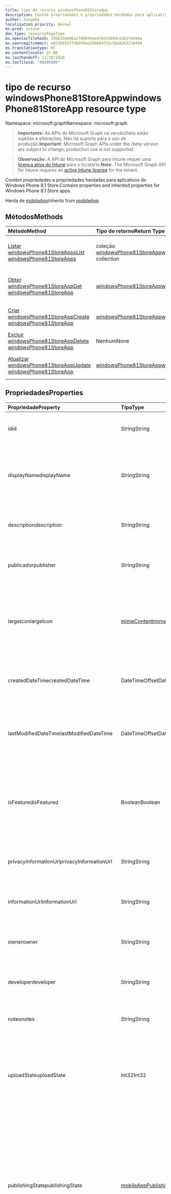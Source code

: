 ```yaml
---
title: tipo de recurso windowsPhone81StoreApp
description: Contém propriedades e propriedades herdadas para aplicativos do Windows Phone 8,1 Store.
author: dougeby
localization_priority: Normal
ms.prod: intune
doc_type: resourcePageType
ms.openlocfilehash: 79db35b606a27d6049ab47651568dce1b2f4e98a
ms.sourcegitcommit: eb536655ffd8d49ae258664f35c50a8263238400
ms.translationtype: MT
ms.contentlocale: pt-BR
ms.lasthandoff: 11/18/2020
ms.locfileid: "49295695"
---
```

# <a name="windowsphone81storeapp-resource-type"></a><span data-ttu-id="86ef1-103">tipo de recurso windowsPhone81StoreApp</span><span class="sxs-lookup"><span data-stu-id="86ef1-103">windowsPhone81StoreApp resource type</span></span>

<span data-ttu-id="86ef1-104">Namespace: microsoft.graph</span><span class="sxs-lookup"><span data-stu-id="86ef1-104">Namespace: microsoft.graph</span></span>

> <span data-ttu-id="86ef1-105">**Importante:** As APIs do Microsoft Graph na versão/beta estão sujeitas a alterações; Não há suporte para o uso de produção.</span><span class="sxs-lookup"><span data-stu-id="86ef1-105">**Important:** Microsoft Graph APIs under the /beta version are subject to change; production use is not supported.</span></span>

> <span data-ttu-id="86ef1-106">**Observação:** A API do Microsoft Graph para Intune requer uma [licença ativa do Intune](https://go.microsoft.com/fwlink/?linkid=839381) para o locatário.</span><span class="sxs-lookup"><span data-stu-id="86ef1-106">**Note:** The Microsoft Graph API for Intune requires an [active Intune license](https://go.microsoft.com/fwlink/?linkid=839381) for the tenant.</span></span>

<span data-ttu-id="86ef1-107">Contém propriedades e propriedades herdadas para aplicativos do Windows Phone 8,1 Store.</span><span class="sxs-lookup"><span data-stu-id="86ef1-107">Contains properties and inherited properties for Windows Phone 8.1 Store apps.</span></span>


<span data-ttu-id="86ef1-108">Herda de [mobileApp](../resources/intune-shared-mobileapp.md)</span><span class="sxs-lookup"><span data-stu-id="86ef1-108">Inherits from [mobileApp](../resources/intune-shared-mobileapp.md)</span></span>

## <a name="methods"></a><span data-ttu-id="86ef1-109">Métodos</span><span class="sxs-lookup"><span data-stu-id="86ef1-109">Methods</span></span>
|<span data-ttu-id="86ef1-110">Método</span><span class="sxs-lookup"><span data-stu-id="86ef1-110">Method</span></span>|<span data-ttu-id="86ef1-111">Tipo de retorno</span><span class="sxs-lookup"><span data-stu-id="86ef1-111">Return Type</span></span>|<span data-ttu-id="86ef1-112">Descrição</span><span class="sxs-lookup"><span data-stu-id="86ef1-112">Description</span></span>|
|:---|:---|:---|
|[<span data-ttu-id="86ef1-113">Listar windowsPhone81StoreApps</span><span class="sxs-lookup"><span data-stu-id="86ef1-113">List windowsPhone81StoreApps</span></span>](../api/intune-apps-windowsphone81storeapp-list.md)|<span data-ttu-id="86ef1-114">coleção [windowsPhone81StoreApp](../resources/intune-apps-windowsphone81storeapp.md)</span><span class="sxs-lookup"><span data-stu-id="86ef1-114">[windowsPhone81StoreApp](../resources/intune-apps-windowsphone81storeapp.md) collection</span></span>|<span data-ttu-id="86ef1-115">Listar Propriedades e relações dos objetos [windowsPhone81StoreApp](../resources/intune-apps-windowsphone81storeapp.md) .</span><span class="sxs-lookup"><span data-stu-id="86ef1-115">List properties and relationships of the [windowsPhone81StoreApp](../resources/intune-apps-windowsphone81storeapp.md) objects.</span></span>|
|[<span data-ttu-id="86ef1-116">Obter windowsPhone81StoreApp</span><span class="sxs-lookup"><span data-stu-id="86ef1-116">Get windowsPhone81StoreApp</span></span>](../api/intune-apps-windowsphone81storeapp-get.md)|[<span data-ttu-id="86ef1-117">windowsPhone81StoreApp</span><span class="sxs-lookup"><span data-stu-id="86ef1-117">windowsPhone81StoreApp</span></span>](../resources/intune-apps-windowsphone81storeapp.md)|<span data-ttu-id="86ef1-118">Leia as propriedades e as relações do objeto [windowsPhone81StoreApp](../resources/intune-apps-windowsphone81storeapp.md) .</span><span class="sxs-lookup"><span data-stu-id="86ef1-118">Read properties and relationships of the [windowsPhone81StoreApp](../resources/intune-apps-windowsphone81storeapp.md) object.</span></span>|
|[<span data-ttu-id="86ef1-119">Criar windowsPhone81StoreApp</span><span class="sxs-lookup"><span data-stu-id="86ef1-119">Create windowsPhone81StoreApp</span></span>](../api/intune-apps-windowsphone81storeapp-create.md)|[<span data-ttu-id="86ef1-120">windowsPhone81StoreApp</span><span class="sxs-lookup"><span data-stu-id="86ef1-120">windowsPhone81StoreApp</span></span>](../resources/intune-apps-windowsphone81storeapp.md)|<span data-ttu-id="86ef1-121">Criar um novo objeto [windowsPhone81StoreApp](../resources/intune-apps-windowsphone81storeapp.md) .</span><span class="sxs-lookup"><span data-stu-id="86ef1-121">Create a new [windowsPhone81StoreApp](../resources/intune-apps-windowsphone81storeapp.md) object.</span></span>|
|[<span data-ttu-id="86ef1-122">Excluir windowsPhone81StoreApp</span><span class="sxs-lookup"><span data-stu-id="86ef1-122">Delete windowsPhone81StoreApp</span></span>](../api/intune-apps-windowsphone81storeapp-delete.md)|<span data-ttu-id="86ef1-123">Nenhum</span><span class="sxs-lookup"><span data-stu-id="86ef1-123">None</span></span>|<span data-ttu-id="86ef1-124">Exclui [windowsPhone81StoreApp](../resources/intune-apps-windowsphone81storeapp.md).</span><span class="sxs-lookup"><span data-stu-id="86ef1-124">Deletes a [windowsPhone81StoreApp](../resources/intune-apps-windowsphone81storeapp.md).</span></span>|
|[<span data-ttu-id="86ef1-125">Atualizar windowsPhone81StoreApp</span><span class="sxs-lookup"><span data-stu-id="86ef1-125">Update windowsPhone81StoreApp</span></span>](../api/intune-apps-windowsphone81storeapp-update.md)|[<span data-ttu-id="86ef1-126">windowsPhone81StoreApp</span><span class="sxs-lookup"><span data-stu-id="86ef1-126">windowsPhone81StoreApp</span></span>](../resources/intune-apps-windowsphone81storeapp.md)|<span data-ttu-id="86ef1-127">Atualiza as propriedades de um objeto [windowsPhone81StoreApp](../resources/intune-apps-windowsphone81storeapp.md) .</span><span class="sxs-lookup"><span data-stu-id="86ef1-127">Update the properties of a [windowsPhone81StoreApp](../resources/intune-apps-windowsphone81storeapp.md) object.</span></span>|

## <a name="properties"></a><span data-ttu-id="86ef1-128">Propriedades</span><span class="sxs-lookup"><span data-stu-id="86ef1-128">Properties</span></span>
|<span data-ttu-id="86ef1-129">Propriedade</span><span class="sxs-lookup"><span data-stu-id="86ef1-129">Property</span></span>|<span data-ttu-id="86ef1-130">Tipo</span><span class="sxs-lookup"><span data-stu-id="86ef1-130">Type</span></span>|<span data-ttu-id="86ef1-131">Descrição</span><span class="sxs-lookup"><span data-stu-id="86ef1-131">Description</span></span>|
|:---|:---|:---|
|<span data-ttu-id="86ef1-132">id</span><span class="sxs-lookup"><span data-stu-id="86ef1-132">id</span></span>|<span data-ttu-id="86ef1-133">String</span><span class="sxs-lookup"><span data-stu-id="86ef1-133">String</span></span>|<span data-ttu-id="86ef1-134">Chave da entidade.</span><span class="sxs-lookup"><span data-stu-id="86ef1-134">Key of the entity.</span></span> <span data-ttu-id="86ef1-135">Herdado de [mobileApp](../resources/intune-shared-mobileapp.md)</span><span class="sxs-lookup"><span data-stu-id="86ef1-135">Inherited from [mobileApp](../resources/intune-shared-mobileapp.md)</span></span>|
|<span data-ttu-id="86ef1-136">displayName</span><span class="sxs-lookup"><span data-stu-id="86ef1-136">displayName</span></span>|<span data-ttu-id="86ef1-137">String</span><span class="sxs-lookup"><span data-stu-id="86ef1-137">String</span></span>|<span data-ttu-id="86ef1-138">O título do aplicativo importado ou definido pelo administrador.</span><span class="sxs-lookup"><span data-stu-id="86ef1-138">The admin provided or imported title of the app.</span></span> <span data-ttu-id="86ef1-139">Herdado de [mobileApp](../resources/intune-shared-mobileapp.md)</span><span class="sxs-lookup"><span data-stu-id="86ef1-139">Inherited from [mobileApp](../resources/intune-shared-mobileapp.md)</span></span>|
|<span data-ttu-id="86ef1-140">description</span><span class="sxs-lookup"><span data-stu-id="86ef1-140">description</span></span>|<span data-ttu-id="86ef1-141">String</span><span class="sxs-lookup"><span data-stu-id="86ef1-141">String</span></span>|<span data-ttu-id="86ef1-142">A descrição do aplicativo.</span><span class="sxs-lookup"><span data-stu-id="86ef1-142">The description of the app.</span></span> <span data-ttu-id="86ef1-143">Herdado de [mobileApp](../resources/intune-shared-mobileapp.md)</span><span class="sxs-lookup"><span data-stu-id="86ef1-143">Inherited from [mobileApp](../resources/intune-shared-mobileapp.md)</span></span>|
|<span data-ttu-id="86ef1-144">publicador</span><span class="sxs-lookup"><span data-stu-id="86ef1-144">publisher</span></span>|<span data-ttu-id="86ef1-145">String</span><span class="sxs-lookup"><span data-stu-id="86ef1-145">String</span></span>|<span data-ttu-id="86ef1-146">O publicador do aplicativo.</span><span class="sxs-lookup"><span data-stu-id="86ef1-146">The publisher of the app.</span></span> <span data-ttu-id="86ef1-147">Herdado de [mobileApp](../resources/intune-shared-mobileapp.md)</span><span class="sxs-lookup"><span data-stu-id="86ef1-147">Inherited from [mobileApp](../resources/intune-shared-mobileapp.md)</span></span>|
|<span data-ttu-id="86ef1-148">largeIcon</span><span class="sxs-lookup"><span data-stu-id="86ef1-148">largeIcon</span></span>|[<span data-ttu-id="86ef1-149">mimeContent</span><span class="sxs-lookup"><span data-stu-id="86ef1-149">mimeContent</span></span>](../resources/intune-shared-mimecontent.md)|<span data-ttu-id="86ef1-150">O ícone grande, a ser exibido nos detalhes do aplicativo e usado para o carregamento do ícone.</span><span class="sxs-lookup"><span data-stu-id="86ef1-150">The large icon, to be displayed in the app details and used for upload of the icon.</span></span> <span data-ttu-id="86ef1-151">Herdado de [mobileApp](../resources/intune-shared-mobileapp.md)</span><span class="sxs-lookup"><span data-stu-id="86ef1-151">Inherited from [mobileApp](../resources/intune-shared-mobileapp.md)</span></span>|
|<span data-ttu-id="86ef1-152">createdDateTime</span><span class="sxs-lookup"><span data-stu-id="86ef1-152">createdDateTime</span></span>|<span data-ttu-id="86ef1-153">DateTimeOffset</span><span class="sxs-lookup"><span data-stu-id="86ef1-153">DateTimeOffset</span></span>|<span data-ttu-id="86ef1-154">A data e a hora da criação do aplicativo.</span><span class="sxs-lookup"><span data-stu-id="86ef1-154">The date and time the app was created.</span></span> <span data-ttu-id="86ef1-155">Herdado de [mobileApp](../resources/intune-shared-mobileapp.md)</span><span class="sxs-lookup"><span data-stu-id="86ef1-155">Inherited from [mobileApp](../resources/intune-shared-mobileapp.md)</span></span>|
|<span data-ttu-id="86ef1-156">lastModifiedDateTime</span><span class="sxs-lookup"><span data-stu-id="86ef1-156">lastModifiedDateTime</span></span>|<span data-ttu-id="86ef1-157">DateTimeOffset</span><span class="sxs-lookup"><span data-stu-id="86ef1-157">DateTimeOffset</span></span>|<span data-ttu-id="86ef1-158">A data e a hora que o aplicativo foi modificado pela última vez.</span><span class="sxs-lookup"><span data-stu-id="86ef1-158">The date and time the app was last modified.</span></span> <span data-ttu-id="86ef1-159">Herdado de [mobileApp](../resources/intune-shared-mobileapp.md)</span><span class="sxs-lookup"><span data-stu-id="86ef1-159">Inherited from [mobileApp](../resources/intune-shared-mobileapp.md)</span></span>|
|<span data-ttu-id="86ef1-160">isFeatured</span><span class="sxs-lookup"><span data-stu-id="86ef1-160">isFeatured</span></span>|<span data-ttu-id="86ef1-161">Boolean</span><span class="sxs-lookup"><span data-stu-id="86ef1-161">Boolean</span></span>|<span data-ttu-id="86ef1-162">O valor que indica se o aplicativo está marcado como em destaque pelo administrador. Herdado de [mobileApp](../resources/intune-shared-mobileapp.md)</span><span class="sxs-lookup"><span data-stu-id="86ef1-162">The value indicating whether the app is marked as featured by the admin. Inherited from [mobileApp](../resources/intune-shared-mobileapp.md)</span></span>|
|<span data-ttu-id="86ef1-163">privacyInformationUrl</span><span class="sxs-lookup"><span data-stu-id="86ef1-163">privacyInformationUrl</span></span>|<span data-ttu-id="86ef1-164">String</span><span class="sxs-lookup"><span data-stu-id="86ef1-164">String</span></span>|<span data-ttu-id="86ef1-165">A URL da declaração de privacidade.</span><span class="sxs-lookup"><span data-stu-id="86ef1-165">The privacy statement Url.</span></span> <span data-ttu-id="86ef1-166">Herdado de [mobileApp](../resources/intune-shared-mobileapp.md)</span><span class="sxs-lookup"><span data-stu-id="86ef1-166">Inherited from [mobileApp](../resources/intune-shared-mobileapp.md)</span></span>|
|<span data-ttu-id="86ef1-167">informationUrl</span><span class="sxs-lookup"><span data-stu-id="86ef1-167">informationUrl</span></span>|<span data-ttu-id="86ef1-168">String</span><span class="sxs-lookup"><span data-stu-id="86ef1-168">String</span></span>|<span data-ttu-id="86ef1-169">A URL de informações adicionais.</span><span class="sxs-lookup"><span data-stu-id="86ef1-169">The more information Url.</span></span> <span data-ttu-id="86ef1-170">Herdado de [mobileApp](../resources/intune-shared-mobileapp.md)</span><span class="sxs-lookup"><span data-stu-id="86ef1-170">Inherited from [mobileApp](../resources/intune-shared-mobileapp.md)</span></span>|
|<span data-ttu-id="86ef1-171">owner</span><span class="sxs-lookup"><span data-stu-id="86ef1-171">owner</span></span>|<span data-ttu-id="86ef1-172">String</span><span class="sxs-lookup"><span data-stu-id="86ef1-172">String</span></span>|<span data-ttu-id="86ef1-173">O proprietário do conteúdo.</span><span class="sxs-lookup"><span data-stu-id="86ef1-173">The owner of the app.</span></span> <span data-ttu-id="86ef1-174">Herdado de [mobileApp](../resources/intune-shared-mobileapp.md)</span><span class="sxs-lookup"><span data-stu-id="86ef1-174">Inherited from [mobileApp](../resources/intune-shared-mobileapp.md)</span></span>|
|<span data-ttu-id="86ef1-175">developer</span><span class="sxs-lookup"><span data-stu-id="86ef1-175">developer</span></span>|<span data-ttu-id="86ef1-176">String</span><span class="sxs-lookup"><span data-stu-id="86ef1-176">String</span></span>|<span data-ttu-id="86ef1-177">O desenvolvedor do aplicativo.</span><span class="sxs-lookup"><span data-stu-id="86ef1-177">The developer of the app.</span></span> <span data-ttu-id="86ef1-178">Herdado de [mobileApp](../resources/intune-shared-mobileapp.md)</span><span class="sxs-lookup"><span data-stu-id="86ef1-178">Inherited from [mobileApp](../resources/intune-shared-mobileapp.md)</span></span>|
|<span data-ttu-id="86ef1-179">notes</span><span class="sxs-lookup"><span data-stu-id="86ef1-179">notes</span></span>|<span data-ttu-id="86ef1-180">String</span><span class="sxs-lookup"><span data-stu-id="86ef1-180">String</span></span>|<span data-ttu-id="86ef1-181">Anotações do aplicativo.</span><span class="sxs-lookup"><span data-stu-id="86ef1-181">Notes for the app.</span></span> <span data-ttu-id="86ef1-182">Herdado de [mobileApp](../resources/intune-shared-mobileapp.md)</span><span class="sxs-lookup"><span data-stu-id="86ef1-182">Inherited from [mobileApp](../resources/intune-shared-mobileapp.md)</span></span>|
|<span data-ttu-id="86ef1-183">uploadState</span><span class="sxs-lookup"><span data-stu-id="86ef1-183">uploadState</span></span>|<span data-ttu-id="86ef1-184">Int32</span><span class="sxs-lookup"><span data-stu-id="86ef1-184">Int32</span></span>|<span data-ttu-id="86ef1-185">O estado de upload.</span><span class="sxs-lookup"><span data-stu-id="86ef1-185">The upload state.</span></span> <span data-ttu-id="86ef1-186">Os valores possíveis são: 0- `Not Ready` , 1- `Ready` , 2- `Processing` .</span><span class="sxs-lookup"><span data-stu-id="86ef1-186">Possible values are: 0 - `Not Ready`, 1 - `Ready`, 2 - `Processing`.</span></span> <span data-ttu-id="86ef1-187">Herdado de [mobileApp](../resources/intune-shared-mobileapp.md)</span><span class="sxs-lookup"><span data-stu-id="86ef1-187">Inherited from [mobileApp](../resources/intune-shared-mobileapp.md)</span></span>|
|<span data-ttu-id="86ef1-188">publishingState</span><span class="sxs-lookup"><span data-stu-id="86ef1-188">publishingState</span></span>|[<span data-ttu-id="86ef1-189">mobileAppPublishingState</span><span class="sxs-lookup"><span data-stu-id="86ef1-189">mobileAppPublishingState</span></span>](../resources/intune-apps-mobileapppublishingstate.md)|<span data-ttu-id="86ef1-190">O estado de publicação do aplicativo.</span><span class="sxs-lookup"><span data-stu-id="86ef1-190">The publishing state for the app.</span></span> <span data-ttu-id="86ef1-191">O aplicativo não pode ser assinado, a menos que ele seja publicado.</span><span class="sxs-lookup"><span data-stu-id="86ef1-191">The app cannot be assigned unless the app is published.</span></span> <span data-ttu-id="86ef1-192">Herdado de [mobileApp](../resources/intune-shared-mobileapp.md).</span><span class="sxs-lookup"><span data-stu-id="86ef1-192">Inherited from [mobileApp](../resources/intune-shared-mobileapp.md).</span></span> <span data-ttu-id="86ef1-193">Os valores possíveis são: `notPublished`, `processing`, `published`.</span><span class="sxs-lookup"><span data-stu-id="86ef1-193">Possible values are: `notPublished`, `processing`, `published`.</span></span>|
|<span data-ttu-id="86ef1-194">isAssigned</span><span class="sxs-lookup"><span data-stu-id="86ef1-194">isAssigned</span></span>|<span data-ttu-id="86ef1-195">Boolean</span><span class="sxs-lookup"><span data-stu-id="86ef1-195">Boolean</span></span>|<span data-ttu-id="86ef1-196">O valor que indica se o aplicativo é atribuído a pelo menos um grupo.</span><span class="sxs-lookup"><span data-stu-id="86ef1-196">The value indicating whether the app is assigned to at least one group.</span></span> <span data-ttu-id="86ef1-197">Herdado de [mobileApp](../resources/intune-shared-mobileapp.md)</span><span class="sxs-lookup"><span data-stu-id="86ef1-197">Inherited from [mobileApp](../resources/intune-shared-mobileapp.md)</span></span>|
|<span data-ttu-id="86ef1-198">roleScopeTagIds</span><span class="sxs-lookup"><span data-stu-id="86ef1-198">roleScopeTagIds</span></span>|<span data-ttu-id="86ef1-199">Coleção de cadeias de caracteres</span><span class="sxs-lookup"><span data-stu-id="86ef1-199">String collection</span></span>|<span data-ttu-id="86ef1-200">Lista de IDs de marca de escopo para este aplicativo móvel.</span><span class="sxs-lookup"><span data-stu-id="86ef1-200">List of scope tag ids for this mobile app.</span></span> <span data-ttu-id="86ef1-201">Herdado de [mobileApp](../resources/intune-shared-mobileapp.md)</span><span class="sxs-lookup"><span data-stu-id="86ef1-201">Inherited from [mobileApp](../resources/intune-shared-mobileapp.md)</span></span>|
|<span data-ttu-id="86ef1-202">dependentAppCount</span><span class="sxs-lookup"><span data-stu-id="86ef1-202">dependentAppCount</span></span>|<span data-ttu-id="86ef1-203">Int32</span><span class="sxs-lookup"><span data-stu-id="86ef1-203">Int32</span></span>|<span data-ttu-id="86ef1-204">O número total de dependências do aplicativo filho.</span><span class="sxs-lookup"><span data-stu-id="86ef1-204">The total number of dependencies the child app has.</span></span> <span data-ttu-id="86ef1-205">Herdado de [mobileApp](../resources/intune-shared-mobileapp.md)</span><span class="sxs-lookup"><span data-stu-id="86ef1-205">Inherited from [mobileApp](../resources/intune-shared-mobileapp.md)</span></span>|
|<span data-ttu-id="86ef1-206">supersedingAppCount</span><span class="sxs-lookup"><span data-stu-id="86ef1-206">supersedingAppCount</span></span>|<span data-ttu-id="86ef1-207">Int32</span><span class="sxs-lookup"><span data-stu-id="86ef1-207">Int32</span></span>|<span data-ttu-id="86ef1-208">O número total de aplicativos que este aplicativo substitui direta ou indiretamente.</span><span class="sxs-lookup"><span data-stu-id="86ef1-208">The total number of apps this app directly or indirectly supersedes.</span></span> <span data-ttu-id="86ef1-209">Herdado de [mobileApp](../resources/intune-shared-mobileapp.md)</span><span class="sxs-lookup"><span data-stu-id="86ef1-209">Inherited from [mobileApp](../resources/intune-shared-mobileapp.md)</span></span>|
|<span data-ttu-id="86ef1-210">supersededAppCount</span><span class="sxs-lookup"><span data-stu-id="86ef1-210">supersededAppCount</span></span>|<span data-ttu-id="86ef1-211">Int32</span><span class="sxs-lookup"><span data-stu-id="86ef1-211">Int32</span></span>|<span data-ttu-id="86ef1-212">O número total de aplicativos que este aplicativo está substituindo direta ou indiretamente por.</span><span class="sxs-lookup"><span data-stu-id="86ef1-212">The total number of apps this app is directly or indirectly superseded by.</span></span> <span data-ttu-id="86ef1-213">Herdado de [mobileApp](../resources/intune-shared-mobileapp.md)</span><span class="sxs-lookup"><span data-stu-id="86ef1-213">Inherited from [mobileApp](../resources/intune-shared-mobileapp.md)</span></span>|
|<span data-ttu-id="86ef1-214">appStoreUrl</span><span class="sxs-lookup"><span data-stu-id="86ef1-214">appStoreUrl</span></span>|<span data-ttu-id="86ef1-215">String</span><span class="sxs-lookup"><span data-stu-id="86ef1-215">String</span></span>|<span data-ttu-id="86ef1-216">A URL da loja de aplicativos do Windows Phone 8,1.</span><span class="sxs-lookup"><span data-stu-id="86ef1-216">The Windows Phone 8.1 app store URL.</span></span>|

## <a name="relationships"></a><span data-ttu-id="86ef1-217">Relações</span><span class="sxs-lookup"><span data-stu-id="86ef1-217">Relationships</span></span>
|<span data-ttu-id="86ef1-218">Relação</span><span class="sxs-lookup"><span data-stu-id="86ef1-218">Relationship</span></span>|<span data-ttu-id="86ef1-219">Tipo</span><span class="sxs-lookup"><span data-stu-id="86ef1-219">Type</span></span>|<span data-ttu-id="86ef1-220">Descrição</span><span class="sxs-lookup"><span data-stu-id="86ef1-220">Description</span></span>|
|:---|:---|:---|
|<span data-ttu-id="86ef1-221">categories</span><span class="sxs-lookup"><span data-stu-id="86ef1-221">categories</span></span>|<span data-ttu-id="86ef1-222">Coleção [mobileAppCategory](../resources/intune-apps-mobileappcategory.md)</span><span class="sxs-lookup"><span data-stu-id="86ef1-222">[mobileAppCategory](../resources/intune-apps-mobileappcategory.md) collection</span></span>|<span data-ttu-id="86ef1-223">A lista de categorias para este aplicativo.</span><span class="sxs-lookup"><span data-stu-id="86ef1-223">The list of categories for this app.</span></span> <span data-ttu-id="86ef1-224">Herdado de [mobileApp](../resources/intune-shared-mobileapp.md)</span><span class="sxs-lookup"><span data-stu-id="86ef1-224">Inherited from [mobileApp](../resources/intune-shared-mobileapp.md)</span></span>|
|<span data-ttu-id="86ef1-225">assignments</span><span class="sxs-lookup"><span data-stu-id="86ef1-225">assignments</span></span>|<span data-ttu-id="86ef1-226">Coleção [mobileAppAssignment](../resources/intune-apps-mobileappassignment.md)</span><span class="sxs-lookup"><span data-stu-id="86ef1-226">[mobileAppAssignment](../resources/intune-apps-mobileappassignment.md) collection</span></span>|<span data-ttu-id="86ef1-227">A lista de atribuições de grupo para esse aplicativo móvel.</span><span class="sxs-lookup"><span data-stu-id="86ef1-227">The list of group assignments for this mobile app.</span></span> <span data-ttu-id="86ef1-228">Herdado de [mobileApp](../resources/intune-shared-mobileapp.md)</span><span class="sxs-lookup"><span data-stu-id="86ef1-228">Inherited from [mobileApp](../resources/intune-shared-mobileapp.md)</span></span>|
|<span data-ttu-id="86ef1-229">installSummary</span><span class="sxs-lookup"><span data-stu-id="86ef1-229">installSummary</span></span>|[<span data-ttu-id="86ef1-230">mobileAppInstallSummary</span><span class="sxs-lookup"><span data-stu-id="86ef1-230">mobileAppInstallSummary</span></span>](../resources/intune-apps-mobileappinstallsummary.md)|<span data-ttu-id="86ef1-231">Resumo de instalação do aplicativo móvel.</span><span class="sxs-lookup"><span data-stu-id="86ef1-231">Mobile App Install Summary.</span></span> <span data-ttu-id="86ef1-232">Herdado de [mobileApp](../resources/intune-shared-mobileapp.md)</span><span class="sxs-lookup"><span data-stu-id="86ef1-232">Inherited from [mobileApp](../resources/intune-shared-mobileapp.md)</span></span>|
|<span data-ttu-id="86ef1-233">deviceStatuses</span><span class="sxs-lookup"><span data-stu-id="86ef1-233">deviceStatuses</span></span>|<span data-ttu-id="86ef1-234">coleção [mobileAppInstallStatus](../resources/intune-apps-mobileappinstallstatus.md)</span><span class="sxs-lookup"><span data-stu-id="86ef1-234">[mobileAppInstallStatus](../resources/intune-apps-mobileappinstallstatus.md) collection</span></span>|<span data-ttu-id="86ef1-235">A lista de Estados de instalação para este aplicativo móvel.</span><span class="sxs-lookup"><span data-stu-id="86ef1-235">The list of installation states for this mobile app.</span></span> <span data-ttu-id="86ef1-236">Herdado de [mobileApp](../resources/intune-shared-mobileapp.md)</span><span class="sxs-lookup"><span data-stu-id="86ef1-236">Inherited from [mobileApp](../resources/intune-shared-mobileapp.md)</span></span>|
|<span data-ttu-id="86ef1-237">userStatuses</span><span class="sxs-lookup"><span data-stu-id="86ef1-237">userStatuses</span></span>|<span data-ttu-id="86ef1-238">coleção [userAppInstallStatus](../resources/intune-apps-userappinstallstatus.md)</span><span class="sxs-lookup"><span data-stu-id="86ef1-238">[userAppInstallStatus](../resources/intune-apps-userappinstallstatus.md) collection</span></span>|<span data-ttu-id="86ef1-239">A lista de Estados de instalação para este aplicativo móvel.</span><span class="sxs-lookup"><span data-stu-id="86ef1-239">The list of installation states for this mobile app.</span></span> <span data-ttu-id="86ef1-240">Herdado de [mobileApp](../resources/intune-shared-mobileapp.md)</span><span class="sxs-lookup"><span data-stu-id="86ef1-240">Inherited from [mobileApp](../resources/intune-shared-mobileapp.md)</span></span>|
|<span data-ttu-id="86ef1-241">relações</span><span class="sxs-lookup"><span data-stu-id="86ef1-241">relationships</span></span>|<span data-ttu-id="86ef1-242">coleção [mobileAppRelationship](../resources/intune-apps-mobileapprelationship.md)</span><span class="sxs-lookup"><span data-stu-id="86ef1-242">[mobileAppRelationship](../resources/intune-apps-mobileapprelationship.md) collection</span></span>|<span data-ttu-id="86ef1-243">O conjunto de relações diretas para este aplicativo.</span><span class="sxs-lookup"><span data-stu-id="86ef1-243">The set of direct relationships for this app.</span></span> <span data-ttu-id="86ef1-244">Herdado de [mobileApp](../resources/intune-shared-mobileapp.md)</span><span class="sxs-lookup"><span data-stu-id="86ef1-244">Inherited from [mobileApp](../resources/intune-shared-mobileapp.md)</span></span>|

## <a name="json-representation"></a><span data-ttu-id="86ef1-245">Representação JSON</span><span class="sxs-lookup"><span data-stu-id="86ef1-245">JSON Representation</span></span>
<span data-ttu-id="86ef1-246">Veja a seguir uma representação JSON do recurso.</span><span class="sxs-lookup"><span data-stu-id="86ef1-246">Here is a JSON representation of the resource.</span></span>
<!-- {
  "blockType": "resource",
  "keyProperty": "id",
  "@odata.type": "microsoft.graph.windowsPhone81StoreApp"
}
-->
``` json
{
  "@odata.type": "#microsoft.graph.windowsPhone81StoreApp",
  "id": "String (identifier)",
  "displayName": "String",
  "description": "String",
  "publisher": "String",
  "largeIcon": {
    "@odata.type": "microsoft.graph.mimeContent",
    "type": "String",
    "value": "binary"
  },
  "createdDateTime": "String (timestamp)",
  "lastModifiedDateTime": "String (timestamp)",
  "isFeatured": true,
  "privacyInformationUrl": "String",
  "informationUrl": "String",
  "owner": "String",
  "developer": "String",
  "notes": "String",
  "uploadState": 1024,
  "publishingState": "String",
  "isAssigned": true,
  "roleScopeTagIds": [
    "String"
  ],
  "dependentAppCount": 1024,
  "supersedingAppCount": 1024,
  "supersededAppCount": 1024,
  "appStoreUrl": "String"
}
```




